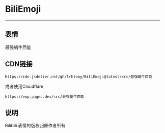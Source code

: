 # BiliEmoji
---
## 表情
最强蜗牛西能
## CDN链接
```
https://cdn.jsdelivr.net/gh/lrhtony/BiliEmoji@latest/src/最强蜗牛西能
```
或者使用Cloudflare
```
https://vup.pages.dev/src/最强蜗牛西能
```
## 说明
Bilibili 表情的版权归原作者所有
